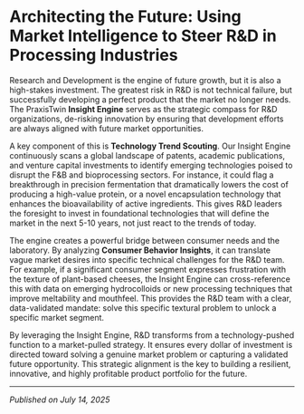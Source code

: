 # Architecting the Future: Using Market Intelligence to Steer R&D in Processing Industries

Research and Development is the engine of future growth, but it is also a high-stakes investment. The greatest risk in R&D is not technical failure, but successfully developing a perfect product that the market no longer needs. The PraxisTwin **Insight Engine** serves as the strategic compass for R&D organizations, de-risking innovation by ensuring that development efforts are always aligned with future market opportunities.

A key component of this is **Technology Trend Scouting**. Our Insight Engine continuously scans a global landscape of patents, academic publications, and venture capital investments to identify emerging technologies poised to disrupt the F&B and bioprocessing sectors. For instance, it could flag a breakthrough in precision fermentation that dramatically lowers the cost of producing a high-value protein, or a novel encapsulation technology that enhances the bioavailability of active ingredients. This gives R&D leaders the foresight to invest in foundational technologies that will define the market in the next 5-10 years, not just react to the trends of today.

The engine creates a powerful bridge between consumer needs and the laboratory. By analyzing **Consumer Behavior Insights**, it can translate vague market desires into specific technical challenges for the R&D team. For example, if a significant consumer segment expresses frustration with the texture of plant-based cheeses, the Insight Engine can cross-reference this with data on emerging hydrocolloids or new processing techniques that improve meltability and mouthfeel. This provides the R&D team with a clear, data-validated mandate: solve this specific textural problem to unlock a specific market segment.

By leveraging the Insight Engine, R&D transforms from a technology-pushed function to a market-pulled strategy. It ensures every dollar of investment is directed toward solving a genuine market problem or capturing a validated future opportunity. This strategic alignment is the key to building a resilient, innovative, and highly profitable product portfolio for the future.

---
*Published on July 14, 2025*
